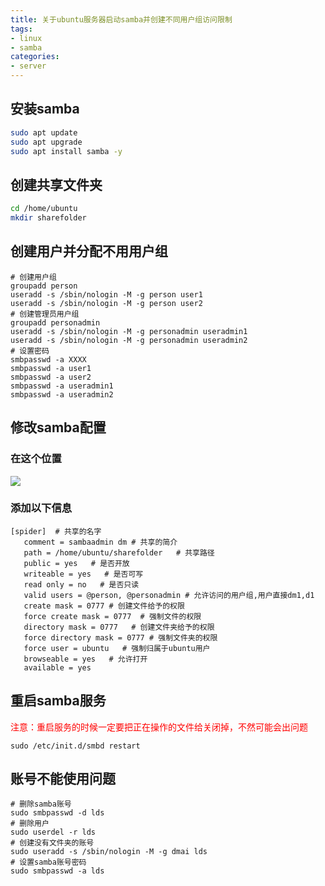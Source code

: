 ```yaml
---
title: 关于ubuntu服务器启动samba并创建不同用户组访问限制
tags:
- linux
- samba
categories:
- server
---
```


## 安装samba
```bash
sudo apt update
sudo apt upgrade
sudo apt install samba -y
```
## 创建共享文件夹
```bash
cd /home/ubuntu
mkdir sharefolder
```
## 创建用户并分配不用用户组
```
# 创建用户组
groupadd person
useradd -s /sbin/nologin -M -g person user1
useradd -s /sbin/nologin -M -g person user2
# 创建管理员用户组
groupadd personadmin
useradd -s /sbin/nologin -M -g personadmin useradmin1
useradd -s /sbin/nologin -M -g personadmin useradmin2
# 设置密码
smbpasswd -a XXXX
smbpasswd -a user1
smbpasswd -a user2
smbpasswd -a useradmin1
smbpasswd -a useradmin2
```
## 修改samba配置
### 在这个位置
![](https://lideshan.cn/zb_users/upload/2022/05/202205271057358974598.png)
### 添加以下信息
```
[spider]  # 共享的名字
   comment = sambaadmin dm # 共享的简介
   path = /home/ubuntu/sharefolder   # 共享路径
   public = yes   # 是否开放
   writeable = yes   # 是否可写
   read only = no   # 是否只读
   valid users = @person, @personadmin # 允许访问的用户组,用户直接dm1,d1
   create mask = 0777 # 创建文件给予的权限
   force create mask = 0777  # 强制文件的权限
   directory mask = 0777   # 创建文件夹给予的权限
   force directory mask = 0777 # 强制文件夹的权限
   force user = ubuntu   # 强制归属于ubuntu用户
   browseable = yes   # 允许打开
   available = yes
```
## 重启samba服务
<font color=Red>注意：重启服务的时候一定要把正在操作的文件给关闭掉，不然可能会出问题</font>
```
sudo /etc/init.d/smbd restart
```

## 账号不能使用问题

```
# 删除samba账号
sudo smbpasswd -d lds
# 删除用户
sudo userdel -r lds
# 创建没有文件夹的账号
sudo useradd -s /sbin/nologin -M -g dmai lds
# 设置samba账号密码
sudo smbpasswd -a lds
```
